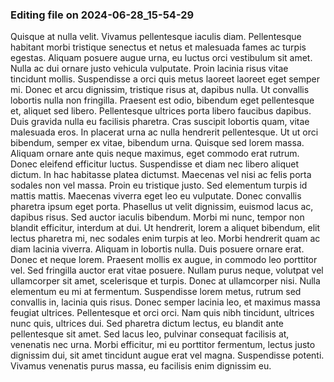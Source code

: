 

### Editing file on 2024-06-28_15-54-29

Quisque at nulla velit. Vivamus pellentesque iaculis diam. Pellentesque habitant morbi tristique senectus et netus et malesuada fames ac turpis egestas. Aliquam posuere augue urna, eu luctus orci vestibulum sit amet. Nulla ac dui ornare justo vehicula vulputate. Proin lacinia risus vitae tincidunt mollis. Suspendisse a orci quis metus laoreet laoreet eget semper mi. Donec et arcu dignissim, tristique risus at, dapibus nulla. Ut convallis lobortis nulla non fringilla. Praesent est odio, bibendum eget pellentesque et, aliquet sed libero. Pellentesque ultrices porta libero faucibus dapibus. Duis gravida nulla eu facilisis pharetra. Cras suscipit lobortis quam, vitae malesuada eros. In placerat urna ac nulla hendrerit pellentesque. Ut ut orci bibendum, semper ex vitae, bibendum urna. Quisque sed lorem massa.
Aliquam ornare ante quis neque maximus, eget commodo erat rutrum. Donec eleifend efficitur luctus. Suspendisse et diam nec libero aliquet dictum. In hac habitasse platea dictumst. Maecenas vel nisi ac felis porta sodales non vel massa. Proin eu tristique justo. Sed elementum turpis id mattis mattis.
Maecenas viverra eget leo eu vulputate. Donec convallis pharetra ipsum eget porta. Phasellus ut velit dignissim, euismod lacus ac, dapibus risus. Sed auctor iaculis bibendum. Morbi mi nunc, tempor non blandit efficitur, interdum at dui. Ut hendrerit, lorem a aliquet bibendum, elit lectus pharetra mi, nec sodales enim turpis at leo. Morbi hendrerit quam ac diam lacinia viverra. Aliquam in lobortis nulla. Duis posuere ornare erat. Donec et neque lorem. Praesent mollis ex augue, in commodo leo porttitor vel. Sed fringilla auctor erat vitae posuere.
Nullam purus neque, volutpat vel ullamcorper sit amet, scelerisque et turpis. Donec at ullamcorper nisi. Nulla elementum eu mi at fermentum. Suspendisse lorem metus, rutrum sed convallis in, lacinia quis risus. Donec semper lacinia leo, et maximus massa feugiat ultrices. Pellentesque et orci orci. Nam quis nibh tincidunt, ultrices nunc quis, ultrices dui. Sed pharetra dictum lectus, eu blandit ante pellentesque sit amet. Sed lacus leo, pulvinar consequat facilisis at, venenatis nec urna. Morbi efficitur, mi eu porttitor fermentum, lectus justo dignissim dui, sit amet tincidunt augue erat vel magna. Suspendisse potenti. Vivamus venenatis purus massa, eu facilisis enim dignissim eu.



